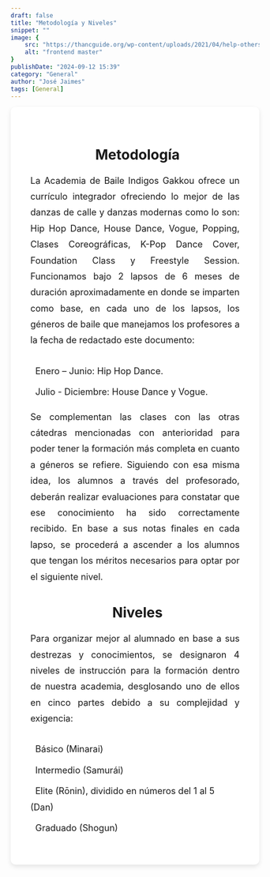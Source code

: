 ```yaml
---
draft: false
title: "Metodología y Niveles"
snippet: ""
image: {
    src: "https://thancguide.org/wp-content/uploads/2021/04/help-others-Artboard-10@3x.png",
    alt: "frontend master"
}
publishDate: "2024-09-12 15:39"
category: "General"
author: "José Jaimes"
tags: [General]
---
```


<link rel="stylesheet" href="https://cdnjs.cloudflare.com/ajax/libs/font-awesome/6.0.0-beta3/css/all.min.css">

<section style="max-width: 1200px; margin: 0 auto; background-color: white; padding: 40px; border-radius: 10px; box-shadow: 0 4px 10px rgba(0, 0, 0, 0.1);">
  <h2 style="text-align: center; font-weight: bold; font-size: 28px; margin-bottom: 20px;">
    <i class="fas fa-chalkboard-teacher text-blue-700" style="margin-right: 10px;"></i> Metodología
  </h2>

  <p style="text-align: justify; font-size: 18px; line-height: 1.8; margin-bottom: 30px;">
    La Academia de Baile Indigos Gakkou ofrece un currículo integrador ofreciendo lo mejor de las danzas de calle y danzas modernas como lo son: Hip Hop Dance, House Dance, Vogue, Popping, Clases Coreográficas, K-Pop Dance Cover, Foundation Class y Freestyle Session. Funcionamos bajo 2 lapsos de 6 meses de duración aproximadamente en donde se imparten como base, en cada uno de los lapsos, los géneros de baile que manejamos los profesores a la fecha de redactado este documento:
  </p>

  <ul style="list-style-type: none; padding: 0; font-size: 18px; line-height: 1.8;">
    <li style="margin-bottom: 10px;">
      <i class="fas fa-calendar-alt text-blue-700" style="margin-right: 10px;"></i> Enero – Junio: Hip Hop Dance.
    </li>
    <li style="margin-bottom: 10px;">
      <i class="fas fa-calendar-alt text-blue-700" style="margin-right: 10px;"></i> Julio - Diciembre: House Dance y Vogue.
    </li>
  </ul>

  <p style="text-align: justify; font-size: 18px; line-height: 1.8; margin-bottom: 30px;">
    Se complementan las clases con las otras cátedras mencionadas con anterioridad para poder tener la formación más completa en cuanto a géneros se refiere. Siguiendo con esa misma idea, los alumnos a través del profesorado, deberán realizar evaluaciones para constatar que ese conocimiento ha sido correctamente recibido. En base a sus notas finales en cada lapso, se procederá a ascender a los alumnos que tengan los méritos necesarios para optar por el siguiente nivel.
  </p>

  <h2 style="text-align: center; font-weight: bold; font-size: 28px; margin-bottom: 20px;">
    <i class="fas fa-layer-group text-blue-700" style="margin-right: 10px; "></i> Niveles
  </h2>

  <p style="text-align: justify; font-size: 18px; line-height: 1.8; margin-bottom: 30px;">
    Para organizar mejor al alumnado en base a sus destrezas y conocimientos, se designaron 4 niveles de instrucción para la formación dentro de nuestra academia, desglosando uno de ellos en cinco partes debido a su complejidad y exigencia:
  </p>

  <ul style="list-style-type: none; padding: 0; font-size: 18px; line-height: 1.8;">
    <li style="margin-bottom: 10px;">
      <i class="fas fa-certificate text-blue-700" style=" margin-right: 10px;"></i> Básico (Minarai)
    </li>
    <li style="margin-bottom: 10px;">
      <i class="fas fa-certificate text-blue-700" style=" margin-right: 10px;"></i> Intermedio (Samurái)
    </li>
    <li style="margin-bottom: 10px;">
      <i class="fas fa-certificate text-blue-700" style=" margin-right: 10px;"></i> Elite (Rōnin), dividido en números del 1 al 5 (Dan)
    </li>
    <li>
      <i class="fas fa-certificate text-blue-700" style=" margin-right: 10px;"></i> Graduado (Shogun)
    </li>
  </ul>
</section>
